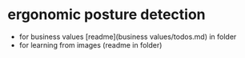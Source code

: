 # ergonomic posture detection

- for business values [readme](business values/todos.md) in folder
- for learning from images (readme in folder)
